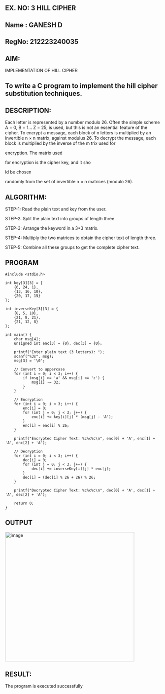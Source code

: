 ## EX. NO: 3 HILL CIPHER

## Name : GANESH D
## RegNo: 212223240035

## AIM:

IMPLEMENTATION OF HILL CIPHER
 
## To write a C program to implement the hill cipher substitution techniques.

## DESCRIPTION:

Each letter is represented by a number modulo 26. Often the simple scheme A = 0, B
= 1... Z = 25, is used, but this is not an essential feature of the cipher. To encrypt a message, each block of n letters is  multiplied by an invertible n × n matrix, against modulus 26. To
decrypt the message, each block is multiplied by the inverse of the m trix used for
 
encryption. The matrix used
 
for encryption is the cipher key, and it sho
 
ld be chosen
 
randomly from the set of invertible n × n matrices (modulo 26).


## ALGORITHM:

STEP-1: Read the plain text and key from the user.

STEP-2: Split the plain text into groups of length three.

STEP-3: Arrange the keyword in a 3*3 matrix.

STEP-4: Multiply the two matrices to obtain the cipher text of length three.

STEP-5: Combine all these groups to get the complete cipher text.

## PROGRAM 

```
#include <stdio.h>

int key[3][3] = {
    {6, 24, 1},
    {13, 16, 10},
    {20, 17, 15}
};

int inverseKey[3][3] = {
    {8, 5, 10},
    {21, 8, 21},
    {21, 12, 8}
};

int main() {
    char msg[4];  
    unsigned int enc[3] = {0}, dec[3] = {0};

    printf("Enter plain text (3 letters): ");
    scanf("%3s", msg);
    msg[3] = '\0';  

    // Convert to uppercase
    for (int i = 0; i < 3; i++) {
        if (msg[i] >= 'a' && msg[i] <= 'z') {
            msg[i] -= 32;
        }
    }

    // Encryption
    for (int i = 0; i < 3; i++) {
        enc[i] = 0;
        for (int j = 0; j < 3; j++) {
            enc[i] += key[i][j] * (msg[j] - 'A');
        }
        enc[i] = enc[i] % 26;
    }

    printf("Encrypted Cipher Text: %c%c%c\n", enc[0] + 'A', enc[1] + 'A', enc[2] + 'A');

    // Decryption
    for (int i = 0; i < 3; i++) {
        dec[i] = 0;
        for (int j = 0; j < 3; j++) {
            dec[i] += inverseKey[i][j] * enc[j];
        }
        dec[i] = (dec[i] % 26 + 26) % 26;
    }

    printf("Decrypted Cipher Text: %c%c%c\n", dec[0] + 'A', dec[1] + 'A', dec[2] + 'A');

    return 0;
}

```

## OUTPUT
<img width="419" alt="image" src="https://github.com/user-attachments/assets/1bac6a8d-3bb7-4b2f-abda-64076ae98136" />


## RESULT:
The program is executed successfully
